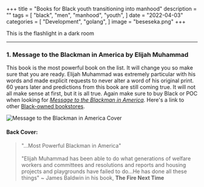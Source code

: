 +++
title = "Books for Black youth transitioning into manhood"
description = ""
tags = [
    "black",
    "men",
    "manhood",
    "youth",
]
date = "2022-04-03"
categories = [
    "Development",
    "golang",
]
image = "beseseka.png"
+++


This is the flashlight in a dark room    
<!--more-->


***

### 1. Message to the Blackman in America by Elijah Muhammad

This book is the most powerful book on the list. It will change you so make sure that you are ready. Elijah Muhammad was extremely particular with his words and made explicit requests to never alter a word of his original print. 60 years later and predictions from this book are still coming true. It will not all make sense at first, but it is all true. Again make sure to buy Black or POC when looking for [*Message to the Blackman in America*](https://malikbooks.com/shop/ols/products/message-to-the-blackman-in-america-by-elijah-muhammad). Here's a link to other [Black-owned bookstores](https://nonamebooks.com/Bookstores).

![Message to the Blackman in America Cover](/images/mttbCover.png)

#### Back Cover: 

> "...Most Powerful Blackman in America"\
\
"Elijah Muhammad has been able to do what generations of welfare workers and committees and resolutions and reports and housing projects and playgrounds have failed to do...He has done all these things" ~ James Baldwin in his book, **The Fire Next Time**
